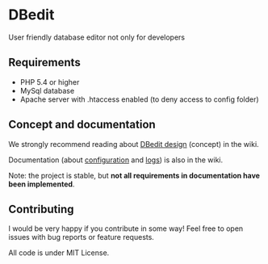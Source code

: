 # DBedit
User friendly database editor not only for developers

## Requirements
- PHP 5.4 or higher
- MySql database
- Apache server with .htaccess enabled (to deny access to config folder)

## Concept and documentation
We strongly recommend reading about [DBedit design](https://github.com/scanzy/DBedit/wiki#dbedit-design) (concept) in the wiki.

Documentation (about [configuration](https://github.com/scanzy/DBedit/wiki#dbedit-configuration) and [logs](https://github.com/scanzy/DBedit/wiki#dbedit-logs)) is also in the wiki.

Note: the project is stable, but **not all requirements in documentation have been implemented**.

## Contributing
I would be very happy if you contribute in some way! 
Feel free to open issues with bug reports or feature requests.

All code is under MIT License.